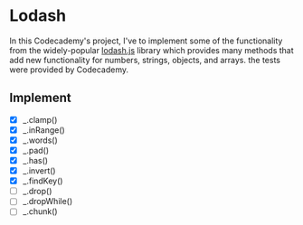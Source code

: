 # Lodash

In this Codecademy's project, I've to implement some of the functionality from the widely-popular [lodash.js](https://lodash.com) library which provides many methods that add new functionality for numbers, strings, objects, and arrays. the tests were provided by Codecademy.

## Implement

- [x] _.clamp()
- [x] _.inRange()
- [x] _.words()
- [x] _.pad()
- [x] _.has()
- [x] _.invert()
- [x] _.findKey()
- [ ] _.drop()
- [ ] _.dropWhile()
- [ ] _.chunk()
